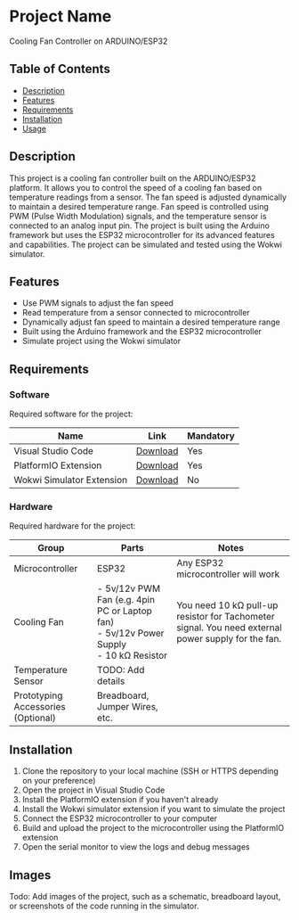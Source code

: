 # Project Name

Cooling Fan Controller on ARDUINO/ESP32

## Table of Contents

- [Description](#description)
- [Features](#features)
- [Requirements](#requirements)
- [Installation](#installation)
- [Usage](#usage)

## Description

This project is a cooling fan controller built on the ARDUINO/ESP32 platform. It allows you to control the speed of a cooling fan based on temperature readings from a sensor. The fan speed is adjusted dynamically to maintain a desired temperature range. Fan speed is controlled using PWM (Pulse Width Modulation) signals, and the temperature sensor is connected to an analog input pin. The project is built using the Arduino framework but uses the ESP32 microcontroller for its advanced features and capabilities. The project can be simulated and tested using the Wokwi simulator.


## Features

- Use PWM signals to adjust the fan speed
- Read temperature from a sensor connected to microcontroller
- Dynamically adjust fan speed to maintain a desired temperature range
- Built using the Arduino framework and the ESP32 microcontroller
- Simulate project using the Wokwi simulator

## Requirements

### Software
Required software for the project:

| Name      | Link      | Mandatory |
|-----------|-----------|-----------|
| Visual Studio Code | [Download](https://code.visualstudio.com/) | Yes |
| PlatformIO Extension | [Download](https://platformio.org/install/ide?install=vscode) | Yes |
| Wokwi Simulator Extension | [Download](https://docs.wokwi.com/vscode/getting-started) | No |

### Hardware
Required hardware for the project:


| Group      | Parts | Notes |
|-----------|-----------|-----------|
| Microcontroller | ESP32 | Any ESP32 microcontroller will work |
| Cooling Fan | - 5v/12v PWM Fan (e.g. 4pin PC or Laptop fan) <br> - 5v/12v Power Supply <br> - 10 kΩ Resistor | You need 10 kΩ pull-up resistor for Tachometer signal. You need external power supply for the fan.|
| Temperature Sensor | TODO: Add details |  |
| Prototyping Accessories (Optional) | Breadboard, Jumper Wires, etc. |  |

## Installation

1. Clone the repository to your local machine (SSH or HTTPS depending on your preference)
2. Open the project in Visual Studio Code
3. Install the PlatformIO extension if you haven't already
4. Install the Wokwi simulator extension if you want to simulate the project
5. Connect the ESP32 microcontroller to your computer
6. Build and upload the project to the microcontroller using the PlatformIO extension
7. Open the serial monitor to view the logs and debug messages


## Images

Todo: Add images of the project, such as a schematic, breadboard layout, or screenshots of the code running in the simulator.

